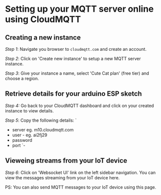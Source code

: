 # Setting up your MQTT server online using CloudMQTT

## Creating a new instance

*Step 1*: Navigate you browser to `cloudmqtt.com` and create an account.

*Step 2*: Click on 'Create new instance' to setup a new MQTT server instance.

*Step 3*: Give your instance a name, select 'Cute Cat plan' (free tier) and choose a region.

## Retrieve details for your arduino ESP sketch

*Step 4:* Go back to your CloudMQTT dashboard and click on your created instance to view details.

*Step 5*: Copy the following details:
`
- server eg. m10.cloudmqtt.com
- user - eg. ai2fj29
- password
- port
`- 

## Vieweing streams from your IoT device

*Step 6*: Click on 'Websocket UI' link on the left sidebar navigation. You can view the messages streaming from your IoT device here.

PS: You can also send MQTT messages to your IoT device using this page.
